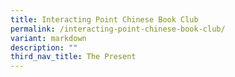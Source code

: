 ```yaml
---
title: Interacting Point Chinese Book Club
permalink: /interacting-point-chinese-book-club/
variant: markdown
description: ""
third_nav_title: The Present
---
```

